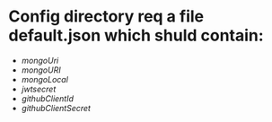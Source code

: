 # Config directory req a file default.json which shuld contain:

- _mongoUri_
- _mongoURI_
- _mongoLocal_
- _jwtsecret_
- _githubClientId_
- _githubClientSecret_
